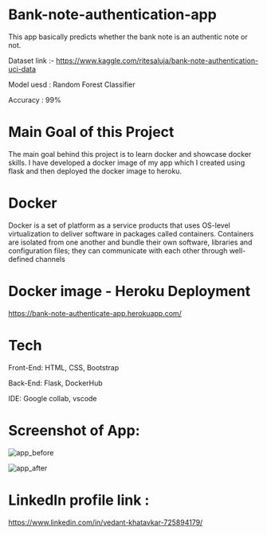 # Bank-note-authentication-app
This app basically predicts whether the bank note is an authentic note or not.

Dataset link :- https://www.kaggle.com/ritesaluja/bank-note-authentication-uci-data

Model uesd : Random Forest Classifier

Accuracy : 99%

# Main Goal of this Project

The main goal behind this project is to learn docker and showcase docker skills. I have developed a docker image of my app which I created using flask and then deployed the docker image to heroku.

# Docker

Docker is a set of platform as a service products that uses OS-level virtualization to deliver software in packages called containers. Containers are isolated from one another and bundle their own software, libraries and configuration files; they can communicate with each other through well-defined channels

# Docker image - Heroku Deployment

https://bank-note-authenticate-app.herokuapp.com/

# Tech

Front-End: HTML, CSS, Bootstrap

Back-End: Flask, DockerHub

IDE: Google collab, vscode

# Screenshot of App:

![app_before](https://user-images.githubusercontent.com/68839745/129402168-6dbd65fe-95cf-4434-941a-4f49bdc4c8c3.PNG)


![app_after](https://user-images.githubusercontent.com/68839745/129402197-d2865259-7743-4e44-8f98-300b3adf7b9b.PNG)

# LinkedIn profile link :

https://www.linkedin.com/in/vedant-khatavkar-725894179/
